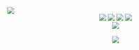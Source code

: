 <img src="https://capsule-render.vercel.app/api?type=transparent&color=auto&height=300&section=header&text=Welcome!&fontSize=90&fontColor=7F52FF" />

<div align="center">
	<img src="https://img.shields.io/badge/Kotlin-7F52FF?style=flat&logo=Kotlin&logoColor=white" />
	<img src="https://img.shields.io/badge/Android Studio-3DDC84?style=flat&logo=Swift&logoColor=white" />
	<img src="https://img.shields.io/badge/Swift-F05138?style=flat&logo=Swift&logoColor=white" />
	<img src="https://img.shields.io/badge/Xcode-147EFB?style=flat&logo=Xcode&logoColor=white" />
</div>

<div align="center">
	<img src="https://github-readme-stats.vercel.app/api/top-langs/?username=nakyung128&layout=compact"><br><br>
	<img src="https://github-readme-stats.vercel.app/api?username=nakyung128&show_icons=true">
</div>
